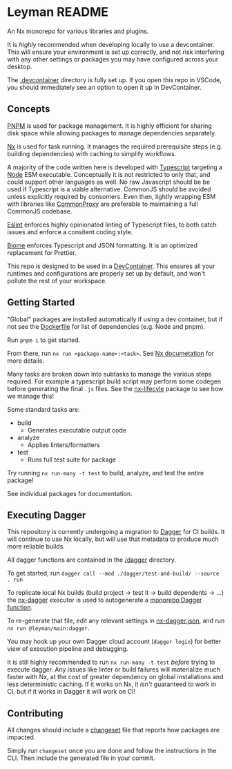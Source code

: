 # Leyman README

An Nx monorepo for various libraries and plugins.

It is _highly_ recommended when developing locally to use a devcontainer. This will ensure your environment is set up correctly, and not risk interfering with any other settings or packages you may have configured across your desktop.

The [.devcontainer](./.devcontainer) directory is fully set up. If you open this repo in VSCode, you should immediately see an option to open it up in DevContainer.

## Concepts

[PNPM](https://pnpm.io/) is used for package management. It is highly efficient for sharing disk space while allowing packages to manage dependencies separately.

[Nx](https://nx.dev/) is used for task running. It manages the required prerequisite steps (e.g. building dependencies) with caching to simplify workflows.

A majority of the code written here is developed with [Typescript](https://www.typescriptlang.org/) targeting a [Node](https://nodejs.org/) ESM executable. Conceptually it is not restricted to only that, and could support other languages as well. No raw Javascript should be be used if Typescript is a viable alternative. CommonJS should be avoided unless explicitly required by consomers. Even then, lightly wrapping ESM with libraries like [CommonProxy](./tools/common-proxy/) are preferable to maintaining a full CommonJS codebase.

[Eslint](https://eslint.org/) enforces highly opinionated linting of Typescript files, to both catch issues and enforce a consitent coding style.

[Biome](https://biomejs.dev/) enforces Typescript and JSON formatting. It is an optimized replacement for Prettier.

This repo is designed to be used in a [DevContainer](https://code.visualstudio.com/docs/devcontainers/containers). This ensures all your runtimes and configurations are properly set up by default, and won't pollute the rest of your workspace.

## Getting Started

"Global" packages are installed automatically if using a dev container, but if not see the [Dockerfile](./.devcontainer/Dockerfile) for list of dependencies (e.g. Node and pnpm).

Run `pnpm i` to get started.

From there, run `nx run <package-name>:<task>`. See [Nx documetation](https://nx.dev/nx-api/nx/documents/run) for more details.

Many tasks are broken down into subtasks to manage the various steps required. For example a typescript build script may perform some codegen before generating the final `.js` files. See the [nx-lifecyle](./apps/nx-lifecycle) package to see how we manage this!

Some standard tasks are:
- build
  - Generates executable output code
- analyze
  - Applies linters/formatters
- test
  - Runs full test suite for package

Try running `nx run-many -t test` to build, analyze, and test the entire package!

See individual packages for documentation.

## Executing Dagger

This repository is currently undergoing a migration to [Dagger](https://dagger.io/) for CI builds. It will continue to use Nx locally, but will use that metadata to produce much more reliable builds.

All dagger functions are contained in the [/dagger](./dagger) directory.

To get started, run `dagger call --mod ./dagger/test-and-build/ --source . run`

To replicate local Nx builds (build project -> test it -> build dependents -> ...)
the [nx-dagger](./apps/nx-dagger/) executor is used to autogenerate a [monorepo Dagger function](./dagger/monorepo/main.go).

To re-generate that file, edit any relevant settings in [nx-dagger.json](./leyman/main/nx-dagger.json), and run `nx run @leyman/main:dagger`.

You may hook up your own Dagger cloud account (`dagger login`) for better view of execution pipeline and debugging.

It is still highly recommended to run `nx run-many -t test` _before_ trying to execute dagger.
Any issues like linter or build failures will materialize much faster with Nx, at the cost of greater dependency on global installations and less deterministic caching.
If it works on Nx, it _isn't_ guaranteed to work in CI, but if it works in Dagger it will work on CI!

## Contributing

All changes should include a [changeset](https://www.npmjs.com/package/@changesets/cli) file that reports how packages are impacted.

Simply run `changeset` once you are done and follow the instructions in the CLI.
Then include the generated file in your commit.